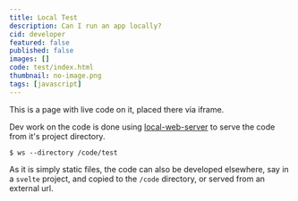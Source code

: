```yaml
---
title: Local Test
description: Can I run an app locally?
cid: developer
featured: false
published: false
images: []
code: test/index.html
thumbnail: no-image.png
tags: [javascript]
---
```


This is a page with live code on it, placed there via iframe.

Dev work on the code is done using [local-web-server](https://github.com/lwsjs/local-web-server) to serve the code from it's project directory.

`$ ws --directory /code/test`

As it is simply static files, the code can also be developed elsewhere, say in a `svelte` project, and copied to the `/code` directory, or served from an external url.
